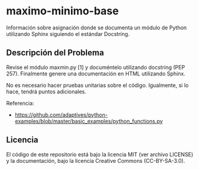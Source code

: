# maximo-minimo-base
Información sobre asignación donde se documenta un módulo de Python utilizando Sphinx siguiendo el estándar Docstring.

## Descripción del Problema
Revise el módulo maxmin.py [1] y documéntelo utilizando docstring (PEP 257). Finalmente genere una documentación en HTML utilizando Sphinx.

No es necesario hacer pruebas unitarias sobre el código. Igualmente, si lo hace, tendrá puntos adicionales.

Referencia:
* https://github.com/adaptives/python-examples/blob/master/basic_examples/python_functions.py

## Licencia
El código de este repositorio está bajo la licencia MIT (ver archivo LICENSE) y la documentación, bajo la licencia Creative Commons (CC-BY-SA-3.0).
